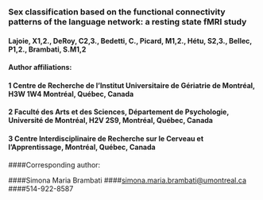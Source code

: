 ### Sex classification based on the functional connectivity patterns of the language network: a resting state fMRI study 

#### Lajoie, X1,2., DeRoy, C2,3., Bedetti, C., Picard, M1,2., Hétu, S2,3., Bellec, P1,2., Brambati, S.M1,2 

#### Author affiliations: 

#### 1 Centre de Recherche de l’Institut Universitaire de Gériatrie de Montréal, H3W 1W4 Montréal, Québec, Canada 

#### 2 Faculté des Arts et des Sciences, Département de Psychologie, Université de Montréal, H2V 2S9, Montréal, Québec, Canada 

#### 3 Centre Interdisciplinaire de Recherche sur le Cerveau et l’Apprentissage, Montréal, Québec, Canada 

####Corresponding author: 

####Simona Maria Brambati 
####simona.maria.brambati@umontreal.ca 
####514-922-8587 
